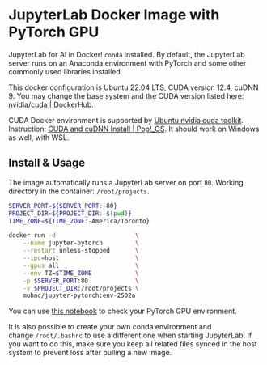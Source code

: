 # JupyterLab Docker Image with PyTorch GPU

JupyterLab for AI in Docker! `conda` installed. By default, the JupyterLab server runs on an Anaconda environment with PyTorch and some other commonly used libraries installed.

This docker configuration is Ubuntu 22.04 LTS, CUDA version 12.4, cuDNN 9. You may change the base system and the CUDA version listed here: [nvidia/cuda | DockerHub](https://hub.docker.com/r/nvidia/cuda/tags?page=1).

CUDA Docker environment is supported by [Ubuntu nvidia cuda toolkit](https://packages.ubuntu.com/jammy/amd64/nvidia-cuda-toolkit). Instruction: [CUDA and cuDNN Install | Pop!_OS](https://support.system76.com/articles/cuda/). It should work on Windows as well, with WSL.

## Install & Usage

The image automatically runs a JupyterLab server on port `80`. Working directory in the container: `/root/projects`.

```bash
SERVER_PORT=${SERVER_PORT:-80}
PROJECT_DIR=${PROJECT_DIR:-$(pwd)}
TIME_ZONE=${TIME_ZONE:-America/Toronto}

docker run -d                      \
    --name jupyter-pytorch         \
    --restart unless-stopped       \
    --ipc=host                     \
    --gpus all                     \
    --env TZ=$TIME_ZONE            \
    -p $SERVER_PORT:80             \
    -v $PROJECT_DIR:/root/projects \
    muhac/jupyter-pytorch:env-2502a
```

You can use [this notebook](JupyterLabConfig/notebooks/PyTorchGPU.ipynb) to check your PyTorch GPU environment.

It is also possible to create your own conda environment and change `/root/.bashrc` to use a different one when starting JupyterLab. If you want to do this, make sure you keep all related files synced in the host system to prevent loss after pulling a new image.
